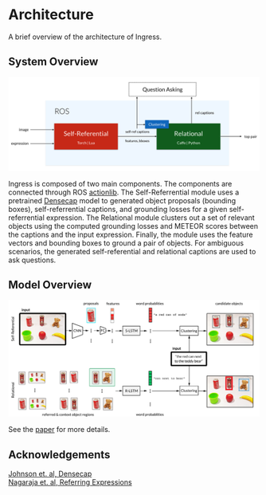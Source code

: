 # Architecture

A brief overview of the architecture of Ingress. 

## System Overview

![](../data/soft_arch.png)

Ingress is composed of two main components. The components are connected through ROS [actionlib](http://wiki.ros.org/actionlib). The Self-Referrential module uses a pretrained [Densecap](https://github.com/jcjohnson/densecap) model to generated object proposals (bounding boxes), self-referrential captions, and grounding losses for a given self-referrential expression. The Relational module clusters out a set of relevant objects using the computed grounding losses and METEOR scores between the captions and the input expression. Finally, the module uses the feature vectors and bounding boxes to ground a pair of objects. For ambiguous scenarios, the generated self-referential and relational captions are used to ask questions.

## Model Overview

![](../data/model_arch.jpg)

See the [paper](http://www.roboticsproceedings.org/rss14/p28.pdf) for more details.

## Acknowledgements

[Johnson et. al, Densecap](https://github.com/jcjohnson/densecap)  
[Nagaraja et. al, Referring Expressions](https://github.com/varun-nagaraja/referring-expressions)